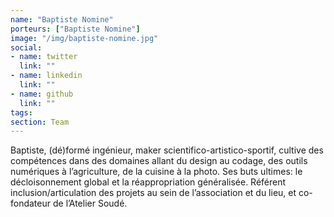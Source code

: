 ```yaml
---
name: "Baptiste Nomine"
porteurs: ["Baptiste Nomine"]
image: "/img/baptiste-nomine.jpg"
social:
- name: twitter
  link: ""
- name: linkedin
  link: ""
- name: github
  link: ""
tags: 
section: Team
---
```

Baptiste, (dé)formé ingénieur, maker scientifico-artistico-sportif, cultive des compétences dans des domaines allant du design au codage, des outils numériques à l’agriculture, de la cuisine à la photo. Ses buts ultimes: le décloisonnement global et la réappropriation généralisée. Référent inclusion/articulation des projets au sein de l’association et du lieu, et co-fondateur de l’Atelier Soudé.
